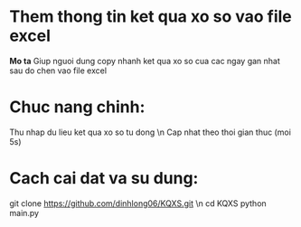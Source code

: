 # Them thong tin ket qua xo so vao file excel

**Mo ta**
Giup nguoi dung copy nhanh ket qua xo so cua cac ngay gan nhat sau do chen vao file excel

# Chuc nang chinh:
Thu nhap du lieu ket qua xo so tu dong \n
Cap nhat theo thoi gian thuc (moi 5s)

# Cach cai dat va su dung:
git clone https://github.com/dinhlong06/KQXS.git \n
cd KQXS
python main.py
